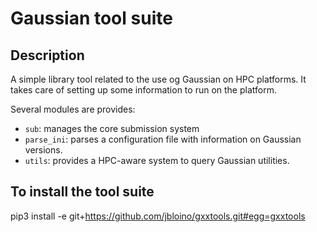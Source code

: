 # Gaussian tool suite


## Description

A simple library tool related to the use og Gaussian on HPC platforms.
It takes care of setting up some information to run on the platform.

Several modules are provides:
- `sub`: manages the core submission system
- `parse_ini`: parses a configuration file with information on Gaussian versions.
- `utils`: provides a HPC-aware system to query Gaussian utilities.

## To install the tool suite

pip3 install -e git+https://github.com/jbloino/gxxtools.git#egg=gxxtools
